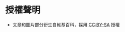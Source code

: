 # 授權聲明

* 文章和圖片部分衍生自維基百科，採用 [CC:BY-SA](https://zh.wikipedia.org/zh-hant/Wikipedia%3ACC_BY-SA_3.0%E5%8D%8F%E8%AE%AE%E6%96%87%E6%9C%AC) 授權
